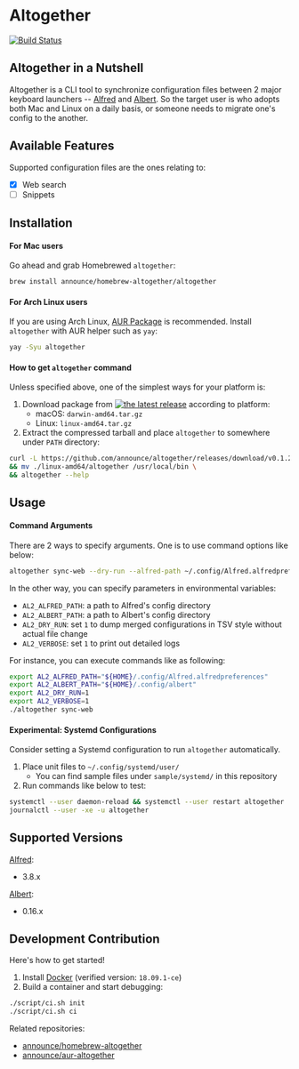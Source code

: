 Altogether
===

[![Build Status](https://dev.azure.com/announce/altogether/_apis/build/status/announce.altogether?branchName=master)](https://dev.azure.com/announce/altogether/_build/latest?definitionId=4&branchName=master)

## Altogether in a Nutshell

Altogether is a CLI tool to synchronize configuration files between 2 major keyboard launchers -- [Alfred](https://www.alfredapp.com/) and [Albert](https://albertlauncher.github.io/).
So the target user is who adopts both Mac and Linux on a daily basis, or someone needs to migrate one's config to the another.

## Available Features

Supported configuration files are the ones relating to:

* [x] Web search
* [ ] Snippets

## Installation

#### For Mac users

Go ahead and grab Homebrewed `altogether`:

```bash
brew install announce/homebrew-altogether/altogether
```

#### For Arch Linux users

If you are using Arch Linux, [AUR Package](https://aur.archlinux.org/packages/altogether/) is recommended.
Install `altogether` with AUR helper such as `yay`:

```bash
yay -Syu altogether
```

#### How to get `altogether` command

Unless specified above, one of the simplest ways for your platform is:

1. Download package from [![the latest release](https://img.shields.io/github/release/announce/altogether.svg?style=flat)](https://github.com/announce/altogether/releases/latest) according to platform:
    * macOS: `darwin-amd64.tar.gz`
    * Linux: `linux-amd64.tar.gz`
1. Extract the compressed tarball and place `altogether` to somewhere under `PATH` directory:

```bash
curl -L https://github.com/announce/altogether/releases/download/v0.1.2/linux-amd64.tar.gz | tar -zxvf - \
&& mv ./linux-amd64/altogether /usr/local/bin \
&& altogether --help
```

## Usage

#### Command Arguments

There are 2 ways to specify arguments.
One is to use command options like below:

```bash
altogether sync-web --dry-run --alfred-path ~/.config/Alfred.alfredpreferences --albert-path ~/.config/testdata/albert
```

In the other way, you can specify parameters in environmental variables:

* `AL2_ALFRED_PATH`: a path to Alfred's config directory
* `AL2_ALBERT_PATH`: a path to Albert's config directory
* `AL2_DRY_RUN`: set `1` to dump merged configurations in TSV style without actual file change
* `AL2_VERBOSE`: set `1` to print out detailed logs

For instance, you can execute commands like as following:

```bash
export AL2_ALFRED_PATH="${HOME}/.config/Alfred.alfredpreferences"
export AL2_ALBERT_PATH="${HOME}/.config/albert"
export AL2_DRY_RUN=1
export AL2_VERBOSE=1
./altogether sync-web
```

#### Experimental: Systemd Configurations

Consider setting a Systemd configuration to run `altogether` automatically.

1. Place unit files to `~/.config/systemd/user/`
    * You can find sample files under `sample/systemd/` in this repository
1. Run commands like below to test:

```bash
systemctl --user daemon-reload && systemctl --user restart altogether
journalctl --user -xe -u altogether
```

## Supported Versions

[Alfred](https://www.alfredapp.com/changelog/):

* 3.8.x

[Albert](https://albertlauncher.github.io/docs/changelog/):

* 0.16.x


## Development Contribution

Here's how to get started!

1. Install [Docker](https://docs.docker.com/install/) (verified version: `18.09.1-ce`)
1. Build a container and start debugging:
 
 ```bash
./script/ci.sh init
./script/ci.sh ci
```

Related repositories:

* [announce/homebrew-altogether](https://github.com/announce/homebrew-altogether)
* [announce/aur-altogether](https://github.com/announce/aur-altogether)
